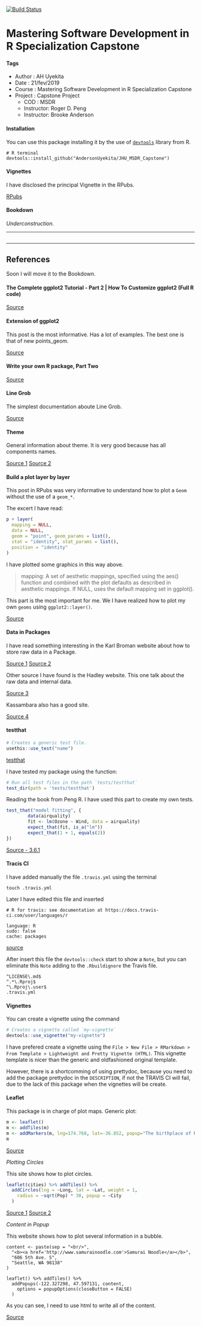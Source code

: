 [![Build Status](https://travis-ci.org/AndersonUyekita/JHU_MSDR_Capstone.svg?branch=master)](https://travis-ci.org/AndersonUyekita/JHU_MSDR_Capstone)

# Mastering Software Development in R Specialization Capstone

#### Tags
* Author       : AH Uyekita
* Date         : 21/fev/2019
* Course       : Mastering Software Development in R Specialization Capstone
* Project      : Capstone Project
    * COD      : MSDR
    * Instructor: Roger D. Peng
    * Instructor: Brooke Anderson

#### Installation

You can use this package installing it by the use of [`devtools`][url_devtools] library from R.

```
# R terminal
devtools::install_github("AndersonUyekita/JHU_MSDR_Capstone")
```

[url_devtools]: https://cran.r-project.org/web/packages/devtools/index.html

#### Vignettes

I have disclosed the principal Vignette in the RPubs.

[RPubs][rpubs_url]

[rpubs_url]: http://rpubs.com/AndersonUyekita/vignette_mastering_software_development_in_r

#### Bookdown

_Underconstruction._

********************************************************************************

##




##


***

## References

Soon I will move it to the Bookdown.

#### The Complete ggplot2 Tutorial - Part 2 | How To Customize ggplot2 (Full R code)

[Source][ref_19]

[ref_19]: http://r-statistics.co/Complete-Ggplot2-Tutorial-Part2-Customizing-Theme-With-R-Code.html

#### Extension of ggplot2

This post is the most informative. Has a lot of examples. The best one is that of new points_geom.

[Source][ref_16]

[ref_16]: https://cran.r-project.org/web/packages/ggplot2/vignettes/extending-ggplot2.html


#### Write your own R package, Part Two

[Source][ref_15]

[ref_15]: http://stat545.com/packages05_foofactors-package-02.html


#### Line Grob

The simplest documentation aboute Line Grob.

[Source][ref_14]

[ref_14]: https://stat.ethz.ch/R-manual/R-devel/library/grid/html/grid.lines.html

#### Theme

General information about theme. It is very good because has all components names.

[Source 1][ref_17]
[Source 2][ref_18]

[ref_17]: https://ggplot2.tidyverse.org/reference/element.html
[ref_18]: https://ggplot2.tidyverse.org/reference/theme.html


#### Build a plot layer by layer

This post in RPubs was very informative to understand how to plot a `Geom` without the use of a `geom_*`.

The excert I have read:

```r
p + layer(
  mapping = NULL,
  data = NULL,
  geom = "point", geom_params = list(),
  stat = "identity", stat_params = list(),
  position = "identity"
)
```
I have plotted some graphics in this way above.

>mapping: A set of aesthetic mappings, specified using the aes() function and combined with the plot defaults as described in aesthetic mappings. If NULL, uses the default mapping set in ggplot().

This part is the most important for me. We I have realized how to plot my own `geoms` using `ggplot2::layer()`.

[Source][ref_07]

[ref_07]: https://rpubs.com/hadley/ggplot2-layers


#### Data in Packages

I have read something interesting in the Karl Broman website about how to store raw data in a Package.

[Source 1][ref_03]
[Source 2][ref_04]

[ref_03]: http://kbroman.org/pkg_primer/pages/data.html
[ref_04]: https://github.com/kbroman/qtlcharts/tree/master/R

Other source I have found is the Hadley website. This one talk about the raw data and internal data.

[Source 3][ref_05]

[ref_05]: http://r-pkgs.had.co.nz/data.html

Kassambara also has a good site.

[Source 4][ref_06]

[ref_06]: http://www.sthda.com/english/wiki/saving-data-into-r-data-format-rds-and-rdata

#### testthat

```r
# Creates a generic test file.
usethis::use_test("name")
```

[testthat][ref_01]

[ref_01]: https://testthat.r-lib.org

I have tested my package using the function:

```r
# Run all test files in the path `tests/testthat`
test_dir(path = 'tests/testthat')
```
Reading the book from Peng R. I have used this part to create my own tests.

```r
test_that("model fitting", {
        data(airquality)
        fit <- lm(Ozone ~ Wind, data = airquality)
        expect_that(fit, is_a("lm"))
        expect_that(1 + 1, equals(2))
})
```
[Source - 3.6.1][ref_08]

[ref_08]: https://bookdown.org/rdpeng/RProgDA/software-testing-framework-for-r-packages.html


#### Tracis CI

I have added manually the file `.travis.yml` using the terminal

```
touch .travis.yml
```
Later I have edited this file and inserted
```
# R for travis: see documentation at https://docs.travis-ci.com/user/languages/r

language: R
sudo: false
cache: packages
```
[source][ref_02]

[ref_02]: https://docs.travis-ci.com/user/languages/r

After insert this file the `devtools::check` start to show a `Note`, but you can eliminate this `Note` adding to the `.Rbuildignore` the Travis file.

```
^LICENSE\.md$
^.*\.Rproj$
^\.Rproj\.user$
.travis.yml
```





#### Vignettes

You can create a vignette using the command

```r
# Creates a vignette called `my-vignette`
devtools::use_vignette("my-vignette")
```
I have prefered create a vignette using the `File > New File > RMarkdown > From Template > Lightweight and Pretty Vignette (HTML)`. This vignette template is nicer than the generic and oldfashioned original template.

However, there is a shortcomming of using prettydoc, because you need to add the package prettydoc in the `DESCRIPTION`, if not the TRAVIS CI will fail, due to the lack of this package when the vignettes will be create.


#### Leaflet

This package is in charge of plot maps. Generic plot:

```r
m <- leaflet()
m <- addTiles(m)
m <- addMarkers(m, lng=174.768, lat=-36.852, popup="The birthplace of R")
m
```
[Source][ref_09]

[ref_09]: http://rstudio.github.io/leaflet/

*Plotting Circles*

This site shows how to plot circles.

```r
leaflet(cities) %>% addTiles() %>%
  addCircles(lng = ~Long, lat = ~Lat, weight = 1,
    radius = ~sqrt(Pop) * 30, popup = ~City
  )
```
[Source 1][ref_10]
[Source 2][ref_11]

[ref_10]: https://rstudio.github.io/leaflet/shapes.html
[ref_11]: https://rstudio.github.io/leaflet/markers.html

*Content in Popup*

This website shows how to plot several information in a bubble.

```
content <- paste(sep = "<br/>",
  "<b><a href='http://www.samurainoodle.com'>Samurai Noodle</a></b>",
  "606 5th Ave. S",
  "Seattle, WA 98138"
)

leaflet() %>% addTiles() %>%
  addPopups(-122.327298, 47.597131, content,
    options = popupOptions(closeButton = FALSE)
  )
```

As you can see, I need to use html to write all of the content.

[Source][ref_12]

[ref_12]: https://rstudio.github.io/leaflet/popups.html

